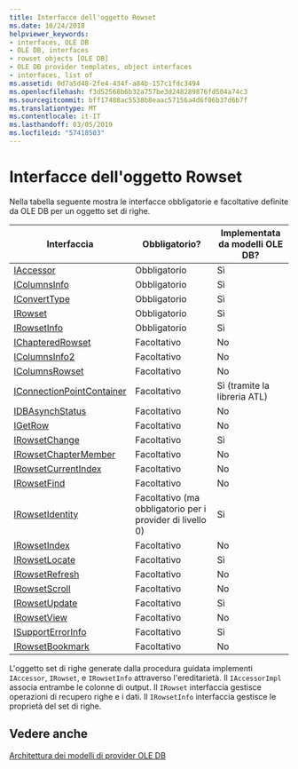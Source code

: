 ```yaml
---
title: Interfacce dell'oggetto Rowset
ms.date: 10/24/2018
helpviewer_keywords:
- interfaces, OLE DB
- OLE DB, interfaces
- rowset objects [OLE DB]
- OLE DB provider templates, object interfaces
- interfaces, list of
ms.assetid: 0d7a5d48-2fe4-434f-a84b-157c1fdc3494
ms.openlocfilehash: f3d52568b6b32a757be3d248289876fd504a74c3
ms.sourcegitcommit: bff17488ac5538b8eaac57156a4d6f06b37d6b7f
ms.translationtype: MT
ms.contentlocale: it-IT
ms.lasthandoff: 03/05/2019
ms.locfileid: "57418503"
---
```

# <a name="rowset-object-interfaces"></a>Interfacce dell'oggetto Rowset

Nella tabella seguente mostra le interfacce obbligatorie e facoltative definite da OLE DB per un oggetto set di righe.

|Interfaccia|Obbligatorio?|Implementata da modelli OLE DB?|
|---------------|---------------|--------------------------------------|
|[IAccessor](/previous-versions/windows/desktop/ms719672(v=vs.85))|Obbligatorio|Sì|
|[IColumnsInfo](/previous-versions/windows/desktop/ms724541(v=vs.85))|Obbligatorio|Sì|
|[IConvertType](/previous-versions/windows/desktop/ms715926(v=vs.85))|Obbligatorio|Sì|
|[IRowset](/previous-versions/windows/desktop/ms720986(v=vs.85))|Obbligatorio|Sì|
|[IRowsetInfo](/previous-versions/windows/desktop/ms724541(v=vs.85))|Obbligatorio|Sì|
|[IChapteredRowset](/previous-versions/windows/desktop/ms718180(v=vs.85))|Facoltativo|No|
|[IColumnsInfo2](/previous-versions/windows/desktop/ms712953(v=vs.85))|Facoltativo|No|
|[IColumnsRowset](/previous-versions/windows/desktop/ms722657(v=vs.85))|Facoltativo|No|
|[IConnectionPointContainer](/windows/desktop/api/ocidl/nn-ocidl-iconnectionpointcontainer)|Facoltativo|Sì (tramite la libreria ATL)|
|[IDBAsynchStatus](/previous-versions/windows/desktop/ms709832(v=vs.85))|Facoltativo|No|
|[IGetRow](/previous-versions/windows/desktop/ms718047(v=vs.85))|Facoltativo|No|
|[IRowsetChange](/previous-versions/windows/desktop/ms715790(v=vs.85))|Facoltativo|Sì|
|[IRowsetChapterMember](/previous-versions/windows/desktop/ms725430(v=vs.85))|Facoltativo|No|
|[IRowsetCurrentIndex](/previous-versions/windows/desktop/ms709700(v=vs.85))|Facoltativo|No|
|[IRowsetFind](/previous-versions/windows/desktop/ms724221(v=vs.85))|Facoltativo|No|
|[IRowsetIdentity](/previous-versions/windows/desktop/ms715913(v=vs.85))|Facoltativo (ma obbligatorio per i provider di livello 0)|Sì|
|[IRowsetIndex](/previous-versions/windows/desktop/ms719604(v=vs.85))|Facoltativo|No|
|[IRowsetLocate](/previous-versions/windows/desktop/ms721190(v=vs.85))|Facoltativo|Sì|
|[IRowsetRefresh](/previous-versions/windows/desktop/ms714892(v=vs.85))|Facoltativo|No|
|[IRowsetScroll](/previous-versions/windows/desktop/ms712984(v=vs.85))|Facoltativo|No|
|[IRowsetUpdate](/previous-versions/windows/desktop/ms714401(v=vs.85))|Facoltativo|Sì|
|[IRowsetView](/previous-versions/windows/desktop/ms709755(v=vs.85))|Facoltativo|No|
|[ISupportErrorInfo](/previous-versions/windows/desktop/ms715816(v=vs.85))|Facoltativo|Sì|
|[IRowsetBookmark](/previous-versions/windows/desktop/ms714246(v=vs.85))|Facoltativo|No|

L'oggetto set di righe generate dalla procedura guidata implementi `IAccessor`, `IRowset`, e `IRowsetInfo` attraverso l'ereditarietà. Il `IAccessorImpl` associa entrambe le colonne di output. Il `IRowset` interfaccia gestisce operazioni di recupero righe e i dati. Il `IRowsetInfo` interfaccia gestisce le proprietà del set di righe.

## <a name="see-also"></a>Vedere anche

[Architettura dei modelli di provider OLE DB](../../data/oledb/ole-db-provider-template-architecture.md)<br/>
